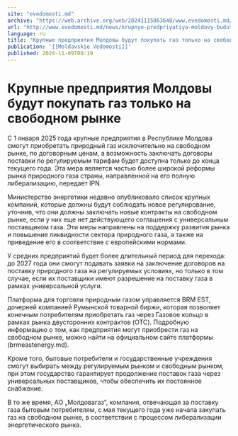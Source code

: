 ```yaml
---
site: "evedomosti.md"
archive: "https://web.archive.org/web/20241115063648/www.evedomosti.md/news/krupnye-predpriyatiya-moldovy-budut-pokupat-gaz-tolko-na-svo"
url: "http://www.evedomosti.md/news/krupnye-predpriyatiya-moldovy-budut-pokupat-gaz-tolko-na-svo"
language: ru
title: "Крупные предприятия Молдовы будут покупать газ только на свободном рынке"
publication: '[[Moldavskie Vedomosti]]'
published: 2024-11-09T08:19
---
```


# Крупные предприятия Молдовы будут покупать газ только на свободном рынке

С 1 января 2025 года крупные предприятия в Республике Молдова смогут приобретать природный газ исключительно на свободном рынке, по договорным ценам, а возможность заключать договоры поставки по регулируемым тарифам будет доступна только до конца текущего года. Эта мера является частью более широкой реформы рынка природного газа страны, направленной на его полную либерализацию, передает IPN.

Министерство энергетики недавно опубликовало список крупных компаний, которые должны будут соблюдать новое регулирование, уточнив, что они должны заключать новые контракты на свободном рынке, если у них еще нет действующего соглашения с универсальным поставщиком газа. Эти меры направлены на поддержку развития рынка и повышение ликвидности сектора природного газа, а также на приведение его в соответствие с европейскими нормами.

У средних предприятий будет более длительный период для перехода: до 2027 года они смогут подавать заявки на заключение договоров на поставку природного газа на регулируемых условиях, но только в том случае, если их поставщики имеют разрешение на поставку газа в рамках универсальной услуги.

Платформа для торговли природным газом управляется BRM EST, дочерней компанией Румынской товарной биржи, которая позволяет конечным потребителям приобретать газ через Газовое кольцо в рамках рынка двусторонних контрактов (OTC). Подробную информацию о том, как предприятия могут приобрести газ на свободном рынке, можно найти на официальном сайте платформы (brmeastenergy.md).

Кроме того, бытовые потребители и государственные учреждения смогут выбирать между регулируемым рынком и свободным рынком, при этом государство гарантирует продолжение поставок газа через универсальных поставщиков, чтобы обеспечить их постоянное снабжение.

В то же время, АО „Молдовагаз”, компания, отвечающая за поставку газа бытовым потребителям, с мая текущего года уже начала закупать газ на свободном рынке, в соответствии с процессом либерализации энергетического рынка.